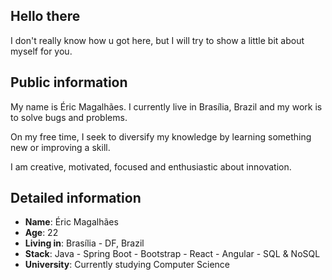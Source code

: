 ## Hello there

I don't really know how u got here, but I will try to show a little bit about myself for you.

## Public information

My name is Éric Magalhães. I currently live in Brasília, Brazil and my work is to solve bugs and problems. 

On my free time, I seek to diversify my knowledge by learning something new or improving a skill.

I am creative, motivated, focused and enthusiastic about innovation.

## Detailed information

* **Name**: Éric Magalhães
* **Age**: 22
* **Living in**: Brasília - DF, Brazil
* **Stack**: Java - Spring Boot - Bootstrap - React - Angular - SQL & NoSQL
* **University**: Currently studying Computer Science
